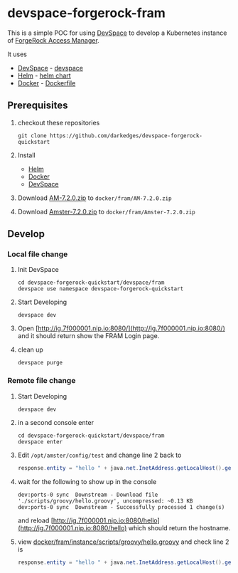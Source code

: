 # devspace-forgerock-fram

This is a simple POC for using [DevSpace](https://devspace.sh) to develop a Kubernetes instance of [ForgeRock Access Manager](https://www.forgerock.com/platform/access-management).

It uses

- [DevSpace](https://devspace.sh/) - [devspace](devspace)
- [Helm](https://helm.sh/) - [helm chart](helm)
- [Docker](https://www.docker.com/) - [Dockerfile](docker/Dockerfile)

## Prerequisites

1. checkout these repositories

   ```console
   git clone https://github.com/darkedges/devspace-forgerock-quickstart
   ```

2. Install

   - [Helm](https://helm.sh/docs/intro/install/)
   - [Docker](https://docs.docker.com/get-docker/)
   - [DevSpace](https://devspace.sh/cli/docs/getting-started/installation)

3. Download [AM-7.2.0.zip](https://backstage.forgerock.com/downloads/get/familyId:am/productId:am/minorVersion:7.2/version:7.2.0/releaseType:full/distribution:zip) to `docker/fram/AM-7.2.0.zip`
4. Download [Amster-7.2.0.zip](https://backstage.forgerock.com/downloads/get/familyId:am/productId:amster/minorVersion:7.2/version:7.2.0/releaseType:full/distribution:zip) to `docker/fram/Amster-7.2.0.zip`

## Develop

### Local file change

1. Init DevSpace

   ```console
   cd devspace-forgerock-quickstart/devspace/fram
   devspace use namespace devspace-forgerock-quickstart
   ```

2. Start Developing

   ```console
   devspace dev
   ```

3. Open [http://ig.7f000001.nip.io:8080/](http://ig.7f000001.nip.io:8080/) and it should return show the FRAM Login page.

4. clean up

   ```console
   devspace purge
   ```

### Remote file change

1. Start Developing

   ```console
   devspace dev
   ```

2. in a second console enter

   ```console
   cd devspace-forgerock-quickstart/devspace/fram
   devspace enter
   ```

3. Edit `/opt/amster/config/test` and change line 2 back to
   
   ```java
   response.entity = "hello " + java.net.InetAddress.getLocalHost().getHostName();` and save
   ```

4. wait for the following to show up in the console

   ```console
   dev:ports-0 sync  Downstream - Download file './scripts/groovy/hello.groovy', uncompressed: ~0.13 KB
   dev:ports-0 sync  Downstream - Successfully processed 1 change(s)
   ```

   and reload [http://ig.7f000001.nip.io:8080/hello](http://ig.7f000001.nip.io:8080/hello) which should return the hostname.

5. view [docker/fram/instance/scripts/groovy/hello.groovy](../../docker/fram/instance/scripts/groovy/hello.groovy) and check line 2 is 
   
   ```java
   response.entity = "hello " + java.net.InetAddress.getLocalHost().getHostName();` and save
   ```